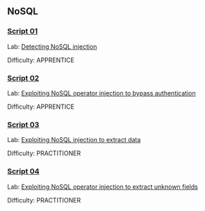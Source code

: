 
## NoSQL



### [**Script 01**](https://github.com/gwyomarch/WebSecurityAcademy/blob/main/NoSQL/exploit-lab01.py)

Lab: [Detecting NoSQL injection](https://portswigger.net/web-security/nosql-injection/lab-nosql-injection-detection)

Difficulty: APPRENTICE


### [**Script 02**](https://github.com/gwyomarch/WebSecurityAcademy/blob/main/NoSQL/exploit-lab02.py)

Lab: [Exploiting NoSQL operator injection to bypass authentication](https://portswigger.net/web-security/nosql-injection/lab-nosql-injection-bypass-authentication)

Difficulty: APPRENTICE


### [**Script 03**](https://github.com/gwyomarch/WebSecurityAcademy/blob/main/NoSQL/exploit-lab03.py)

Lab: [Exploiting NoSQL injection to extract data](https://portswigger.net/web-security/nosql-injection/lab-nosql-injection-extract-data)

Difficulty: PRACTITIONER


### [**Script 04**](https://github.com/gwyomarch/WebSecurityAcademy/blob/main/NoSQL/exploit-lab04.py)

Lab: [Exploiting NoSQL operator injection to extract unknown fields](https://portswigger.net/web-security/nosql-injection/lab-nosql-injection-extract-unknown-fields)

Difficulty: PRACTITIONER

